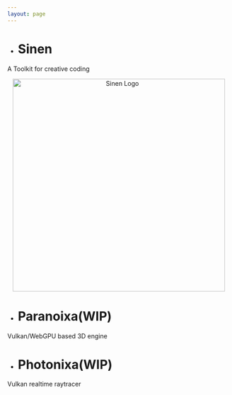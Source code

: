 ```yaml
---
layout: page
---
```

- # Sinen
A Toolkit for creative coding
<p align="center"><a href="https://astomih.github.io/sinen"><img src="https://raw.githubusercontent.com/astomih/sinen/main/docs/logo/logo_bg_white.png" width="480" alt="Sinen Logo"></a></p>

- # Paranoixa(WIP)
Vulkan/WebGPU based 3D engine

- # Photonixa(WIP)
Vulkan realtime raytracer